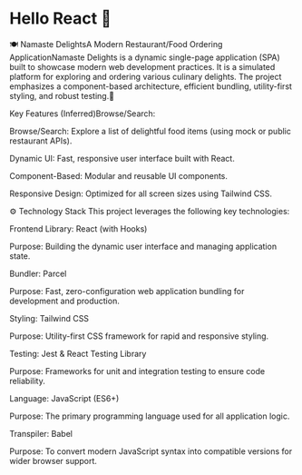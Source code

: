 # Hello React 🚀

🍽️ Namaste DelightsA Modern Restaurant/Food Ordering ApplicationNamaste Delights is a dynamic single-page application (SPA) built to showcase modern web development practices. It is a simulated platform for exploring and ordering various culinary delights. The project emphasizes a component-based architecture, efficient bundling, utility-first styling, and robust testing.🚀 

Key Features (Inferred)Browse/Search: 

Browse/Search: Explore a list of delightful food items (using mock or public restaurant APIs).

Dynamic UI: Fast, responsive user interface built with React.

Component-Based: Modular and reusable UI components.

Responsive Design: Optimized for all screen sizes using Tailwind CSS.


⚙️ Technology Stack
This project leverages the following key technologies:

Frontend Library: React (with Hooks)

Purpose: Building the dynamic user interface and managing application state.

Bundler: Parcel

Purpose: Fast, zero-configuration web application bundling for development and production.

Styling: Tailwind CSS

Purpose: Utility-first CSS framework for rapid and responsive styling.

Testing: Jest & React Testing Library

Purpose: Frameworks for unit and integration testing to ensure code reliability.

Language: JavaScript (ES6+)

Purpose: The primary programming language used for all application logic.

Transpiler: Babel

Purpose: To convert modern JavaScript syntax into compatible versions for wider browser support.
